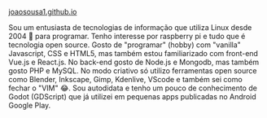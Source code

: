 

[joaosousa1.github.io](https://joaosousa1.github.io/)

Sou um entusiasta de tecnologias de informação que utiliza Linux desde 2004 🐧 para programar. Tenho interesse por raspberry pi e tudo que é tecnologia open source. Gosto de "programar" (hobby) com "vanilla" Javascript, CSS e HTML5, mas também estou familiarizado com front-end Vue.js e React.js. No back-end gosto de Node.js e Mongodb, mas também gosto PHP e MySQL.
No modo criativo só utilizo ferramentas open source como Blender, Inkscape, Gimp, Kdenlive, VScode e também sei como fechar o "VIM" 😂. Sou autodidata e tenho um pouco de conhecimento de Godot (GDScript) que já utilizei em pequenas apps publicadas no Android Google Play.
